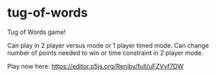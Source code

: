 # tug-of-words
Tug of Words game!

Can play in 2 player versus mode or 1 player timed mode.
Can change number of points needed to win or time constraint in 2 player mode.

Play now here: https://editor.p5js.org/Reniby/full/uFZVyf7DW
